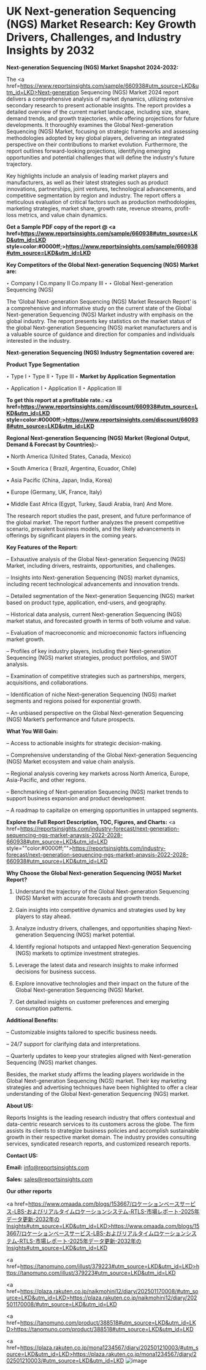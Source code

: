 # UK Next-generation Sequencing (NGS) Market Research: Key Growth Drivers, Challenges, and Industry Insights by 2032

<strong>Next-generation Sequencing (NGS) Market Snapshot 2024-2032:</strong>

The <a href=https://www.reportsinsights.com/sample/660938#utm_source=LKD&utm_id=LKD>Next-generation Sequencing (NGS) Market 2024 report</a> delivers a comprehensive analysis of market dynamics, utilizing extensive secondary research to present actionable insights. The report provides a detailed overview of the current market landscape, including size, share, demand trends, and growth trajectories, while offering projections for future developments. It thoroughly examines the Global Next-generation Sequencing (NGS) Market, focusing on strategic frameworks and assessing methodologies adopted by key global players, delivering an integrated perspective on their contributions to market evolution. Furthermore, the report outlines forward-looking projections, identifying emerging opportunities and potential challenges that will define the industry's future trajectory.

Key highlights include an analysis of leading market players and manufacturers, as well as their latest strategies such as product innovations, partnerships, joint ventures, technological advancements, and competitive segmentation by region and industry. The report offers a meticulous evaluation of critical factors such as production methodologies, marketing strategies, market share, growth rate, revenue streams, profit-loss metrics, and value chain dynamics.

<strong>Get a Sample PDF copy of the report @ <a href=https://www.reportsinsights.com/sample/660938#utm_source=LKD&utm_id=LKD style=color:#0000ff;>https://www.reportsinsights.com/sample/660938#utm_source=LKD&utm_id=LKD</a></strong>

<strong>Key Competitors of the Global Next-generation Sequencing (NGS) Market are:</strong>

‣ Company I Co.mpany II Co.mpany III
‣ 
‣ Global Next-generation Sequencing (NGS)

The ‘Global Next-generation Sequencing (NGS) Market Research Report’ is a comprehensive and informative study on the current state of the Global Next-generation Sequencing (NGS) Market industry with emphasis on the global industry. The report presents key statistics on the market status of the global Next-generation Sequencing (NGS) market manufacturers and is a valuable source of guidance and direction for companies and individuals interested in the industry.

<strong>Next-generation Sequencing (NGS) Industry Segmentation covered are:</strong>

<strong>Product Type Segmentation</strong>

‣ Type I
‣ Type II
‣ Type III
‣ 
<strong>Market by Application Segmentation</strong>

‣ Application I
‣ Application II 
‣ Application III

<strong>To get this report at a profitable rate.: <a href=https://www.reportsinsights.com/discount/660938#utm_source=LKD&utm_id=LKD style=color:#0000ff;>https://www.reportsinsights.com/discount/660938#utm_source=LKD&utm_id=LKD</a></strong>

<strong>Regional Next-generation Sequencing (NGS) Market (Regional Output, Demand &amp; Forecast by Countries):-</strong>

• North America (United States, Canada, Mexico)

• South America ( Brazil, Argentina, Ecuador, Chile)

• Asia Pacific (China, Japan, India, Korea)

• Europe (Germany, UK, France, Italy)

• Middle East Africa (Egypt, Turkey, Saudi Arabia, Iran) And More.

The research report studies the past, present, and future performance of the global market. The report further analyzes the present competitive scenario, prevalent business models, and the likely advancements in offerings by significant players in the coming years.

<strong>Key Features of the Report:</strong>

– Exhaustive analysis of the Global Next-generation Sequencing (NGS) Market, including drivers, restraints, opportunities, and challenges.

– Insights into Next-generation Sequencing (NGS) market dynamics, including recent technological advancements and innovation trends.

– Detailed segmentation of the Next-generation Sequencing (NGS) market based on product type, application, end-users, and geography.

– Historical data analysis, current Next-generation Sequencing (NGS) market status, and forecasted growth in terms of both volume and value.

– Evaluation of macroeconomic and microeconomic factors influencing market growth.

– Profiles of key industry players, including their Next-generation Sequencing (NGS) market strategies, product portfolios, and SWOT analysis.

– Examination of competitive strategies such as partnerships, mergers, acquisitions, and collaborations.

– Identification of niche Next-generation Sequencing (NGS) market segments and regions poised for exponential growth.

– An unbiased perspective on the Global Next-generation Sequencing (NGS) Market’s performance and future prospects.

<strong>What You Will Gain:</strong>

– Access to actionable insights for strategic decision-making.

– Comprehensive understanding of the Global Next-generation Sequencing (NGS) Market ecosystem and value chain analysis.

– Regional analysis covering key markets across North America, Europe, Asia-Pacific, and other regions.

– Benchmarking of Next-generation Sequencing (NGS) market trends to support business expansion and product development.

– A roadmap to capitalize on emerging opportunities in untapped segments.

<strong>Explore the Full Report Description, TOC, Figures, and Charts:</strong>
<a href=https://reportsinsights.com/industry-forecast/next-generation-sequencing-ngs-market-anaysis-2022-2028-660938#utm_source=LKD&utm_id=LKD style=""color:#0000ff;"">https://reportsinsights.com/industry-forecast/next-generation-sequencing-ngs-market-anaysis-2022-2028-660938#utm_source=LKD&utm_id=LKD</a>

<strong>Why Choose the Global Next-generation Sequencing (NGS) Market Report?</strong>

1. Understand the trajectory of the Global Next-generation Sequencing (NGS) Market with accurate forecasts and growth trends.

2. Gain insights into competitive dynamics and strategies used by key players to stay ahead.

3. Analyze industry drivers, challenges, and opportunities shaping Next-generation Sequencing (NGS) market potential.

4. Identify regional hotspots and untapped Next-generation Sequencing (NGS) markets to optimize investment strategies.

5. Leverage the latest data and research insights to make informed decisions for business success.

6. Explore innovative technologies and their impact on the future of the Global Next-generation Sequencing (NGS) Market.

7. Get detailed insights on customer preferences and emerging consumption patterns.

<strong>Additional Benefits:</strong>

– Customizable insights tailored to specific business needs.

– 24/7 support for clarifying data and interpretations.

– Quarterly updates to keep your strategies aligned with Next-generation Sequencing (NGS) market changes.

Besides, the market study affirms the leading players worldwide in the Global Next-generation Sequencing (NGS) market. Their key marketing strategies and advertising techniques have been highlighted to offer a clear understanding of the Global Next-generation Sequencing (NGS) market.

<strong><strong>About US</strong>:</strong>

Reports Insights is the leading research industry that offers contextual and data-centric research services to its customers across the globe. The firm assists its clients to strategize business policies and accomplish sustainable growth in their respective market domain. The industry provides consulting services, syndicated research reports, and customized research reports.

<strong>Contact US:</strong>

<p class=><b>Email:</b> <a href=mailto:info@reportsinsights.com>info@reportsinsights.com</a></p>
<p class=><b>Sales:</b> <a href=mailto:sales@reportsinsights.com>sales@reportsinsights.com</a></p>

<strong>Our other reports</strong>

<a href=https://www.omaada.com/blogs/153667/ロケーションベースサービス-LBS-およびリアルタイムロケーションシステム-RTLS-市場レポート-2025年データ更新-2032年のInsights#utm_source=LKD&utm_id=LKD>https://www.omaada.com/blogs/153667/ロケーションベースサービス-LBS-およびリアルタイムロケーションシステム-RTLS-市場レポート-2025年データ更新-2032年のInsights#utm_source=LKD&utm_id=LKD</a>

<a href=https://tanomuno.com/illust/379223#utm_source=LKD&utm_id=LKD>https://tanomuno.com/illust/379223#utm_source=LKD&utm_id=LKD</a>

<a href=https://plaza.rakuten.co.jp/naikmohini12/diary/202501170008/#utm_source=LKD&utm_id=LKD>https://plaza.rakuten.co.jp/naikmohini12/diary/202501170008/#utm_source=LKD&utm_id=LKD</a>

<a href=https://tanomuno.com/product/388518#utm_source=LKD&utm_id=LKD>https://tanomuno.com/product/388518#utm_source=LKD&utm_id=LKD</a>

<a href=https://plaza.rakuten.co.jp/mona1234567/diary/202501210003/#utm_source=LKD&utm_id=LKD>https://plaza.rakuten.co.jp/mona1234567/diary/202501210003/#utm_source=LKD&utm_id=LKD</a>
![image](https://github.com/user-attachments/assets/b4d49b6f-521a-4db7-a108-d2e204c12228)
